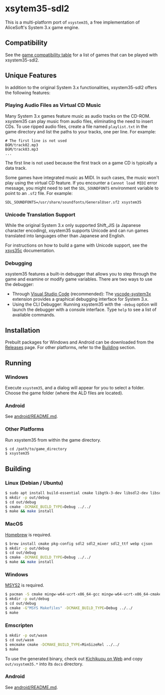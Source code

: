 # xsytem35-sdl2

This is a multi-platform port of `xsystem35`, a free implementation of
AliceSoft's System 3.x game engine.

## Compatibility

See the [game compatibility table](game_compatibility.md) for a list of games
that can be played with xsystem35-sdl2.

## Unique Features

In addition to the original System 3.x functionalities, xsystem35-sdl2 offers
the following features:

### Playing Audio Files as Virtual CD Music

Many System 3.x games feature music as audio tracks on the CD-ROM. xsystem35
can play music from audio files, eliminating the need to insert CDs. To use
ripped audio files, create a file named `playlist.txt` in the game directory
and list the paths to your tracks, one per line. For example:

```
# The first line is not used
BGM/track02.mp3
BGM/track03.mp3
...
```

The first line is not used because the first track on a game CD is typically a
data track.

Some games have integrated music as MIDI. In such cases, the music won't play
using the virtual CD feature. If you encounter a `Cannot load MIDI` error
message, you might need to set the `SDL_SOUNDFONTS` environment variable to
point to an `.sf2` file. For example:

```
SDL_SOUNDFONTS=/usr/share/soundfonts/GeneralUser.sf2 xsystem35
```

### Unicode Translation Support

While the original System 3.x only supported Shift_JIS (a Japanese character
encoding), xsystem35 supports Unicode and can run games translated into
languages other than Japanese and English.

For instructions on how to build a game with Unicode support, see the
[xsys35c](https://github.com/kichikuou/xsys35c) documentation.

### Debugging

xsystem35 features a built-in debugger that allows you to step through the game
and examine or modify game variables. There are two ways to use the debugger:

- Through [Visual Studio Code](https://code.visualstudio.com/) (recommended):
  The [vscode-system3x](https://github.com/kichikuou/vscode-system3x) extension
  provides a graphical debugging interface for System 3.x.
- Using the CLI Debugger: Running xsystem35 with the `-debug` option will
  launch the debugger with a console interface. Type `help` to see a list of
  available commands.

## Installation

Prebuilt packages for Windows and Android can be downloaded from the
[Releases](https://github.com/kichikuou/xsystem35-sdl2/releases) page. For
other platforms, refer to the [Building](#building) section.

## Running
### Windows

Execute `xsystem35`, and a dialog will appear for you to select a folder.
Choose the game folder (where the ALD files are located).

### Android

See [android/README.md](android/README.md#use).

### Other Platforms

Run xsystem35 from within the game directory.

```bash
$ cd /path/to/game_directory
$ xsystem35
```

## Building
### Linux (Debian / Ubuntu)

```bash
$ sudo apt install build-essential cmake libgtk-3-dev libsdl2-dev libsdl2-ttf-dev libsdl2-mixer-dev libwebp-dev libcjson-dev
$ mkdir -p out/debug
$ cd out/debug
$ cmake -DCMAKE_BUILD_TYPE=Debug ../../
$ make && make install
```

### MacOS

[Homebrew](https://brew.sh/) is required.

```bash
$ brew install cmake pkg-config sdl2 sdl2_mixer sdl2_ttf webp cjson
$ mkdir -p out/debug
$ cd out/debug
$ cmake -DCMAKE_BUILD_TYPE=Debug ../../
$ make && make install
```

### Windows

[MSYS2](https://www.msys2.org) is required.

```bash
$ pacman -S cmake mingw-w64-ucrt-x86_64-gcc mingw-w64-ucrt-x86_64-cmake mingw-w64-ucrt-x86_64-SDL2 mingw-w64-ucrt-x86_64-SDL2_ttf mingw-w64-ucrt-x86_64-SDL2_mixer mingw-w64-ucrt-x86_64-libwebp mingw-w64-ucrt-x86_64-cjson
$ mkdir -p out/debug
$ cd out/debug
$ cmake -G"MSYS Makefiles" -DCMAKE_BUILD_TYPE=Debug ../../
$ make
```

### Emscripten

```bash
$ mkdir -p out/wasm
$ cd out/wasm
$ emcmake cmake -DCMAKE_BUILD_TYPE=MinSizeRel ../../
$ make
```

To use the generated binary, check out
[Kichikuou on Web](https://github.com/kichikuou/web) and copy `out/xsystem35.*`
into its `docs` directory.

### Android

See [android/README.md](android/).
